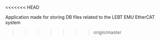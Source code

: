<<<<<<< HEAD

Application made for storing DB files related to the LEBT EMU EtherCAT system
>>>>>>> origin/master
